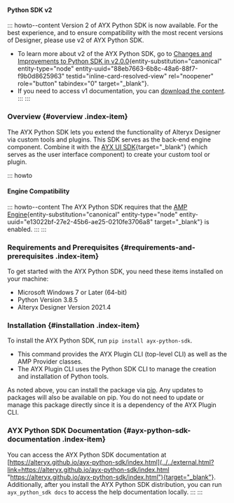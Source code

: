 
#### Python SDK v2

::: howto--content
Version 2 of AYX Python SDK is now available. For the best experience,
and to ensure compatibility with the most recent versions of Designer,
please use v2 of AYX Python SDK.

-   To learn more about v2 of the AYX Python SDK, go to [Changes and
    Improvements to Python SDK in
    v2.0.0](changes-and-improvements-python-sdk-v2.html "Changes and Improvements to Python SDK in v2.0.0"){entity-substitution="canonical"
    entity-type="node"
    entity-uuid="88eb7663-6b8c-48a6-88f7-f9b0d8625963"
    testid="inline-card-resolved-view" rel="noopener" role="button"
    tabindex="0" target="_blank"}.
-   If you need to access v1 documentation, you can [download the
    content](../sites/default/files/2022-02/1.0_0.zip).
:::
:::

### Overview {#overview .index-item}

The AYX Python SDK lets you extend the functionality of Alteryx Designer
via custom tools and plugins. This SDK serves as the back-end engine
component. Combine it with the [AYX UI
SDK](../../external.html?link=https://alteryx.github.io/alteryx-ui/ "AYX UI SDK"){target="_blank"}
(which serves as the user interface component) to create your custom
tool or plugin.

::: howto
#### Engine Compatibility

::: howto--content
The AYX Python SDK requires that the [AMP
Engine](../20223/designer/alteryx-amp-engine.html "AMP Engine"){entity-substitution="canonical"
entity-type="node" entity-uuid="e13022bf-27e2-45b6-ae25-0210fe3706a8"
target="_blank"} is enabled.
:::
:::

### Requirements and Prerequisites {#requirements-and-prerequisites .index-item}

To get started with the AYX Python SDK, you need these items installed
on your machine:

-   Microsoft Windows 7 or Later (64-bit)
-   Python Version 3.8.5
-   Alteryx Designer Version 2021.4

### Installation {#installation .index-item}

To install the AYX Python SDK, run `pip install ayx-python-sdk`.

-   This command provides the AYX Plugin CLI (top-level CLI) as well as
    the AMP Provider classes.
-   The AYX Plugin CLI uses the Python SDK CLI to manage the creation
    and installation of Python tools.

As noted above, you can install the package via
[pip](../../external.html?link=https://pypi.org/). Any updates to
packages will also be available on pip. You do not need to update or
manage this package directly since it is a dependency of the AYX Plugin
CLI.

### AYX Python SDK Documentation {#ayx-python-sdk-documentation .index-item}

You can access the AYX Python SDK documentation at
[https://alteryx.github.io/ayx-python-sdk/index.html](../../external.html?link=https://alteryx.github.io/ayx-python-sdk/index.html "https://alteryx.github.io/ayx-python-sdk/index.html"){target="_blank"}.
Additionally, after you install the AYX Python SDK distribution, you can
run `ayx_python_sdk docs` to access the help documentation locally.
:::
:::